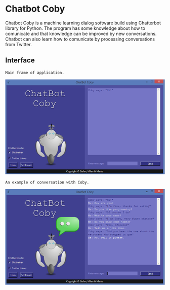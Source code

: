 # __Chatbot Coby__

Chatbot Coby is a machine learning dialog software build using Chatterbot library for Python.
The program has some knowledge about how to comunicate and that knowledge can be improved by new conversations.
Chatbot can also learn how to comunicate by processing conversations from Twitter.

## __Interface__

	Main frame of application.

![_if1_](/gallery/if1.png)

	An example of conversation with Coby.

![_if2_](/gallery/if2.png)   